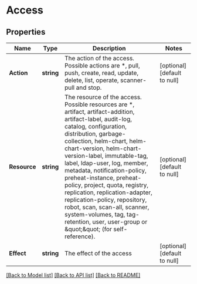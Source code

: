# Access

## Properties
Name | Type | Description | Notes
------------ | ------------- | ------------- | -------------
**Action** | **string** | The action of the access. Possible actions are *, pull, push, create, read, update, delete, list, operate, scanner-pull and stop. | [optional] [default to null]
**Resource** | **string** | The resource of the access. Possible resources are *, artifact, artifact-addition, artifact-label, audit-log, catalog, configuration, distribution, garbage-collection, helm-chart, helm-chart-version, helm-chart-version-label, immutable-tag, label, ldap-user, log, member, metadata, notification-policy, preheat-instance, preheat-policy, project, quota, registry, replication, replication-adapter, replication-policy, repository, robot, scan, scan-all, scanner, system-volumes, tag, tag-retention, user, user-group or \&quot;\&quot; (for self-reference). | [optional] [default to null]
**Effect** | **string** | The effect of the access | [optional] [default to null]

[[Back to Model list]](../README.md#documentation-for-models) [[Back to API list]](../README.md#documentation-for-api-endpoints) [[Back to README]](../README.md)


